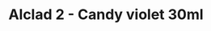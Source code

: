 ---
layout: product
title: "Alclad 2 - Candy violet 30ml"
price: "TBA" 
desc: "N/A"
img_path: "/assets/img/ALC712.jpg"
brand: "N/A"
available: false
special_offer: false
new: false
soon: false
cat: "040000"
subcat: "040300"
subsubcat: "0N/A"
sifra: "ALC712"
popular: true
---